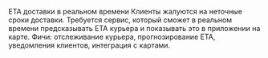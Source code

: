 ETA доставки в реальном времени
Клиенты жалуются на неточные сроки доставки. Требуется сервис, который сможет в реальном времени предсказывать ETA курьера и показывать это в приложении на карте.
Фичи: отслеживание курьера, прогнозирование ETA, уведомления клиентов, интеграция с картами.